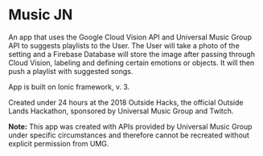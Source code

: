# Music JN

An app that uses the Google Cloud Vision API and Universal Music Group API to suggests playlists to the User. The User will take a photo of the setting and a Firebase Database will store the image after passing through Cloud Vision, labeling and defining certain emotions or objects. It will then push a playlist with suggested songs.

App is built on Ionic framework, v. 3.

Created under 24 hours at the 2018 Outside Hacks, the official Outside Lands Hackathon, sponsored by Universal Music Group and Twitch.

**Note:** 
This app was created with APIs provided by Universal Music Group under specific circumstances and therefore cannot be recreated without explicit permission from UMG.



